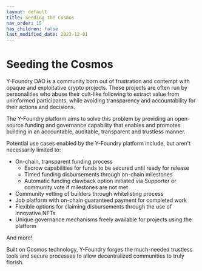 ```yaml
---
layout: default
title: Seeding the Cosmos
nav_order: 15
has_children: false
last_modified_date: 2022-12-01
---
```


Seeding the Cosmos
=======================

Y-Foundry DAO is a community born out of frustration and contempt with opaque and exploitative crypto projects. These projects are often run by personalities who abuse their cult-like following to extract value from uninformed participants, while avoiding transparency and accountability for their actions and decisions.

The Y-Foundry platform aims to solve this problem by providing an open-source funding and governance capability that enables and promotes building in an accountable, auditable, transparent and trustless manner.

Potential use cases enabled by the Y-Foundry platform include, but aren't necessarily limited to:
- On-chain, transparent funding process
    - Escrow capabilities for funds to be secured until ready for release
    - Timed funding disbursements through on-chain milestones
    - Automatic funding clawback option initiated via Supporter or community vote if milestones are not met
- Community vetting of builders through whitelisting process 
- Job platform with on-chain guaranteed payment for completed work
- Flexible options for claiming disbursements through the use of innovative NFTs
- Unique governance mechanisms freely available for projects using the platform


And more!


Built on Cosmos technology, Y-Foundry forges the much-needed trustless tools and secure processes to allow decentralized communities to truly florish. 